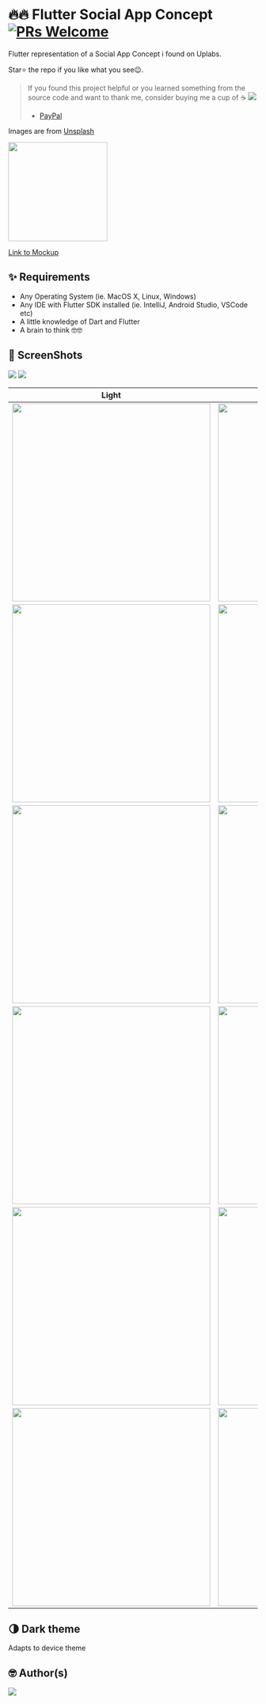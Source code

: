 # 🔥🔥 Flutter Social App Concept [![PRs Welcome](https://img.shields.io/badge/PRs-welcome-brightgreen.svg?style=flat-square)](http://makeapullrequest.com)  
Flutter representation of a Social App Concept i found on Uplabs.

Star⭐ the repo if you like what you see😉.

> If you found this project helpful or you learned something from the source code and want to thank me, consider buying me a cup of :coffee:
><a href='https://ko-fi.com/eirehauler' target="_blank" rel="noopener noreferrer"><img src="https://www.buymeacoffee.com/assets/img/custom_images/orange_img.png"/></a>
> * [PayPal](https://www.paypal.me/EireHauler)

Images are from [Unsplash](https://unsplash.com)

<a href="ss/app.apk"><img src="https://playerzon.com/asset/download.png" width="200"></img></a>

[Link to Mockup](https://www.ls.graphics/free/simple-iphone-x-mockups)


## ✨ Requirements
* Any Operating System (ie. MacOS X, Linux, Windows)
* Any IDE with Flutter SDK installed (ie. IntelliJ, Android Studio, VSCode etc)
* A little knowledge of Dart and Flutter
* A brain to think 🤓🤓


## 📸 ScreenShots

<img src="ss/1.png"/>
<img src="ss/2.png"/>

| Light| Dark|
|------|-------|
|<img src="ss/3.png" width="400">|<img src="ss/4.png" width="400">|
|<img src="ss/5.png" width="400">|<img src="ss/6.png" width="400">|
|<img src="ss/7.png" width="400">|<img src="ss/8.png" width="400">|
|<img src="ss/9.png" width="400">|<img src="ss/10.png" width="400">|
|<img src="ss/11.png" width="400">|<img src="ss/12.png" width="400">|
|<img src="ss/13.png" width="400">|<img src="ss/14.png" width="400">|


## 🌗 Dark theme
Adapts to device theme

## 🤓 Author(s)
<a href='https://ko-fi.com/eirehauler' target="_blank" rel="noopener noreferrer"><img src="https://www.buymeacoffee.com/assets/img/custom_images/orange_img.png"/></a>


